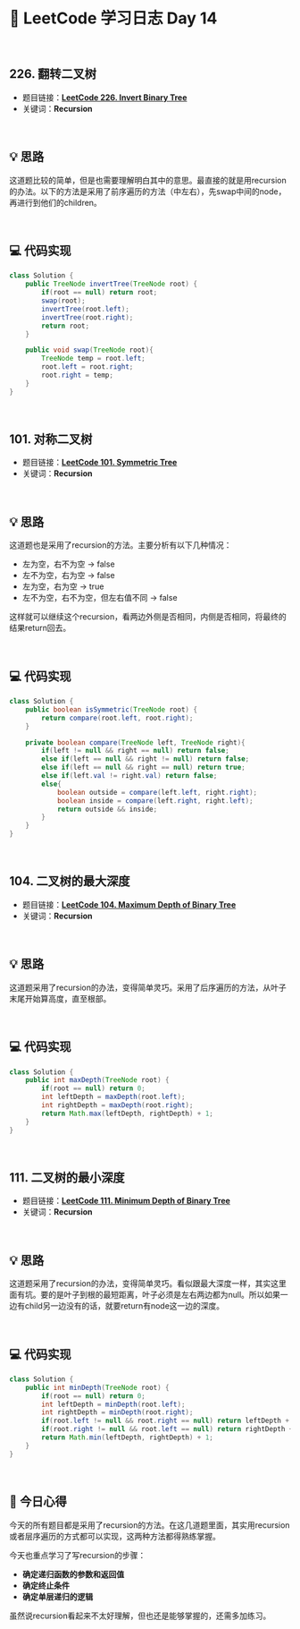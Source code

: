 # 📝 LeetCode 学习日志 Day 14

<br>

## 226. 翻转二叉树
- 题目链接：[**LeetCode 226. Invert Binary Tree**](https://leetcode.com/problems/invert-binary-tree/)
- 关键词：**Recursion**  

<br>

## 💡 思路
这道题比较的简单，但是也需要理解明白其中的意思。最直接的就是用recursion的办法。以下的方法是采用了前序遍历的方法（中左右），先swap中间的node，再进行到他们的children。

<br>

## 💻 代码实现
```java
class Solution {
    public TreeNode invertTree(TreeNode root) {
        if(root == null) return root;
        swap(root);
        invertTree(root.left);
        invertTree(root.right);
        return root;
    }

    public void swap(TreeNode root){
        TreeNode temp = root.left;
        root.left = root.right;
        root.right = temp;
    }
}
```

<br>

## 101. 对称二叉树
- 题目链接：[**LeetCode 101. Symmetric Tree**](https://leetcode.com/problems/symmetric-tree/)
- 关键词：**Recursion**

<br>

## 💡 思路
这道题也是采用了recursion的方法。主要分析有以下几种情况：
 - 左为空，右不为空 -> false
 - 左不为空，右为空 -> false
 - 左为空，右为空 -> true
 - 左不为空，右不为空，但左右值不同 -> false

这样就可以继续这个recursion，看两边外侧是否相同，内侧是否相同，将最终的结果return回去。


<br>

## 💻 代码实现
```java
class Solution {
    public boolean isSymmetric(TreeNode root) {
        return compare(root.left, root.right);
    }

    private boolean compare(TreeNode left, TreeNode right){
        if(left != null && right == null) return false;
        else if(left == null && right != null) return false;
        else if(left == null && right == null) return true;
        else if(left.val != right.val) return false;
        else{
            boolean outside = compare(left.left, right.right);
            boolean inside = compare(left.right, right.left);
            return outside && inside;
        }
    }
}
```

<br>

## 104. 二叉树的最大深度
- 题目链接：[**LeetCode 104. Maximum Depth of Binary Tree**](https://leetcode.com/problems/maximum-depth-of-binary-tree/)
- 关键词：**Recursion**

<br>

## 💡 思路
这道题采用了recursion的办法，变得简单灵巧。采用了后序遍历的方法，从叶子末尾开始算高度，直至根部。

<br>

## 💻 代码实现
```java
class Solution {
    public int maxDepth(TreeNode root) {
        if(root == null) return 0;
        int leftDepth = maxDepth(root.left);
        int rightDepth = maxDepth(root.right);
        return Math.max(leftDepth, rightDepth) + 1;
    }
}
```

<br>

## 111. 二叉树的最小深度
- 题目链接：[**LeetCode 111. Minimum Depth of Binary Tree**](https://leetcode.com/problems/minimum-depth-of-binary-tree/)
- 关键词：**Recursion**

<br>

## 💡 思路
这道题采用了recursion的办法，变得简单灵巧。看似跟最大深度一样，其实这里面有坑。要的是叶子到根的最短距离，叶子必须是左右两边都为null。所以如果一边有child另一边没有的话，就要return有node这一边的深度。

<br>

## 💻 代码实现
```java
class Solution {
    public int minDepth(TreeNode root) {
        if(root == null) return 0;
        int leftDepth = minDepth(root.left);
        int rightDepth = minDepth(root.right);
        if(root.left != null && root.right == null) return leftDepth + 1;
        if(root.right != null && root.left == null) return rightDepth + 1;
        return Math.min(leftDepth, rightDepth) + 1;
    }
}
```

<br>

## 📝 今日心得
今天的所有题目都是采用了recursion的方法。在这几道题里面，其实用recursion或者层序遍历的方式都可以实现，这两种方法都得熟练掌握。

今天也重点学习了写recursion的步骤：
 
- **确定递归函数的参数和返回值**
- **确定终止条件**
- **确定单层递归的逻辑**

虽然说recursion看起来不太好理解，但也还是能够掌握的，还需多加练习。